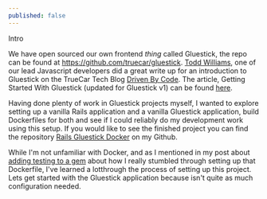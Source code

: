 ```yaml
---
published: false
---
```

Intro

We have open sourced our own frontend *thing* called Gluestick, the repo can be found at https://github.com/truecar/gluestick. [Todd Williams](https://github.com/toddw), one of our lead Javascript developers did a great write up for an introduction to Gluestick on the TrueCar Tech Blog [Driven By Code](https://www.drivenbycode.com/). The article, Getting Started With Gluestick (updated for Gluestick v1) can be found [here](https://www.drivenbycode.com/getting-started-with-gluestick-updated/).

Having done plenty of work in Gluestick projects myself, I wanted to explore setting up a vanilla Rails application and a vanilla Gluestick application, build Dockerfiles for both and see if I could reliably do my development work using this setup. If you would like to see the finished project you can find the repository [Rails Gluestick Docker](https://github.com/jer-k/rails_gluestick_docker) on my Github. 

While I'm not unfamiliar with Docker, and as I mentioned in my post about [adding testing to a gem](https://jer-k.github.io/testing-and-developer-scripts-for-active-record-gem/) about how I really stumbled through setting up that Dockerfile, I've learned a lotthrough the process of setting up this project. Lets get started with the Gluestick application because isn't quite as much configuration needed.

